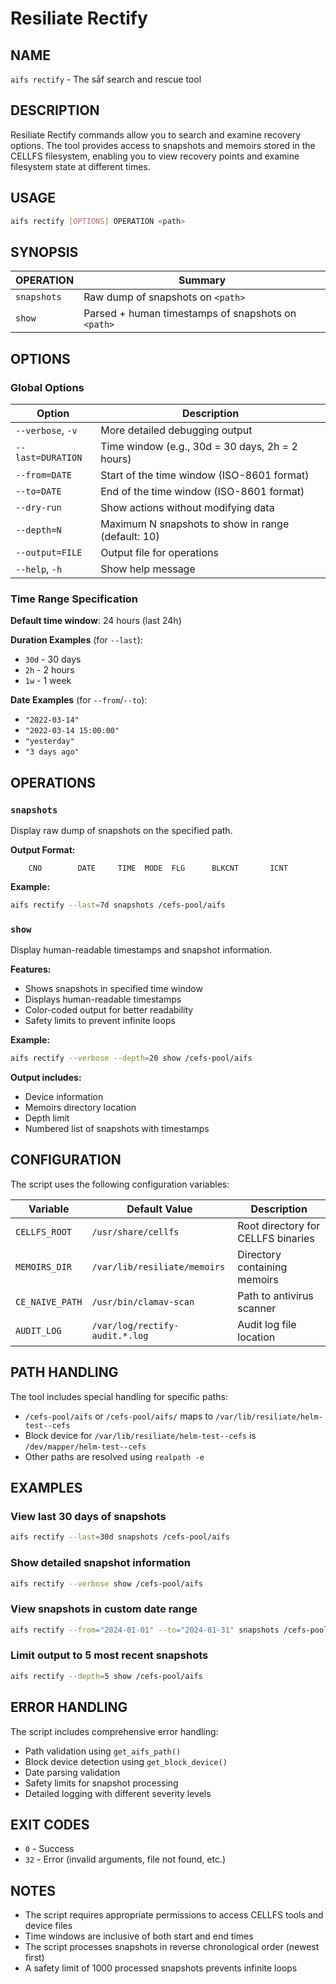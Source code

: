 # Resiliate Rectify

## NAME

`aifs rectify` - The sāf search and rescue tool

## DESCRIPTION

Resiliate Rectify commands allow you to search and examine recovery options.
The tool provides access to snapshots and memoirs stored in the CELLFS filesystem,
enabling you to view recovery points and examine filesystem state at different times.

## USAGE

``` bash
aifs rectify [OPTIONS] OPERATION <path>
```

## SYNOPSIS

| OPERATION | Summary |
|-----------|---------|
| `snapshots` | Raw dump of snapshots on `<path>` |
| `show` | Parsed + human timestamps of snapshots on `<path>` |

## OPTIONS

### Global Options

| Option | Description |
|--------|-------------|
| `--verbose`, `-v` | More detailed debugging output |
| `--last=DURATION` | Time window (e.g., 30d = 30 days, 2h = 2 hours) |
| `--from=DATE` | Start of the time window (ISO-8601 format) |
| `--to=DATE` | End of the time window (ISO-8601 format) |
| `--dry-run` | Show actions without modifying data |
| `--depth=N` | Maximum N snapshots to show in range (default: 10) |
| `--output=FILE` | Output file for operations |
| `--help`, `-h` | Show help message |

### Time Range Specification

**Default time window**: 24 hours (last 24h)

**Duration Examples** (for `--last`):
- `30d` - 30 days
- `2h` - 2 hours  
- `1w` - 1 week

**Date Examples** (for `--from`/`--to`):
- `"2022-03-14"`
- `"2022-03-14 15:00:00"`
- `"yesterday"`
- `"3 days ago"`

## OPERATIONS

### `snapshots`

Display raw dump of snapshots on the specified path.

**Output Format:**
```
    CNO        DATE     TIME  MODE  FLG      BLKCNT       ICNT
```

**Example:**
```bash
aifs rectify --last=7d snapshots /cefs-pool/aifs
```

### `show` 

Display human-readable timestamps and snapshot information.

**Features:**
- Shows snapshots in specified time window
- Displays human-readable timestamps
- Color-coded output for better readability
- Safety limits to prevent infinite loops

**Example:**
```bash
aifs rectify --verbose --depth=20 show /cefs-pool/aifs
```

**Output includes:**
- Device information
- Memoirs directory location
- Depth limit
- Numbered list of snapshots with timestamps

## CONFIGURATION

The script uses the following configuration variables:

| Variable | Default Value | Description |
|----------|---------------|-------------|
| `CELLFS_ROOT` | `/usr/share/cellfs` | Root directory for CELLFS binaries |
| `MEMOIRS_DIR` | `/var/lib/resiliate/memoirs` | Directory containing memoirs |
| `CE_NAIVE_PATH` | `/usr/bin/clamav-scan` | Path to antivirus scanner |
| `AUDIT_LOG` | `/var/log/rectify-audit.*.log` | Audit log file location |

## PATH HANDLING

The tool includes special handling for specific paths:

- `/cefs-pool/aifs` or `/cefs-pool/aifs/` maps to `/var/lib/resiliate/helm-test--cefs`
- Block device for `/var/lib/resiliate/helm-test--cefs` is `/dev/mapper/helm-test--cefs`
- Other paths are resolved using `realpath -e`

## EXAMPLES

### View last 30 days of snapshots
```bash
aifs rectify --last=30d snapshots /cefs-pool/aifs
```

### Show detailed snapshot information
```bash
aifs rectify --verbose show /cefs-pool/aifs
```

### View snapshots in custom date range
```bash
aifs rectify --from="2024-01-01" --to="2024-01-31" snapshots /cefs-pool/aifs
```

### Limit output to 5 most recent snapshots
```bash
aifs rectify --depth=5 show /cefs-pool/aifs
```

## ERROR HANDLING

The script includes comprehensive error handling:

- Path validation using `get_aifs_path()`
- Block device detection using `get_block_device()`
- Date parsing validation
- Safety limits for snapshot processing
- Detailed logging with different severity levels

## EXIT CODES

- `0` - Success
- `32` - Error (invalid arguments, file not found, etc.)

## NOTES

- The script requires appropriate permissions to access CELLFS tools and device files
- Time windows are inclusive of both start and end times
- The script processes snapshots in reverse chronological order (newest first)
- A safety limit of 1000 processed snapshots prevents infinite loops

